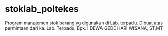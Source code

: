 # stoklab_poltekes
Program manajemen stok barang yg digunakan di Lab. terpadu. Dibuat atas permintaan dari ka. Lab. Terpadu, Bpk. I DEWA GEDE HARI WISANA, ST,MT
